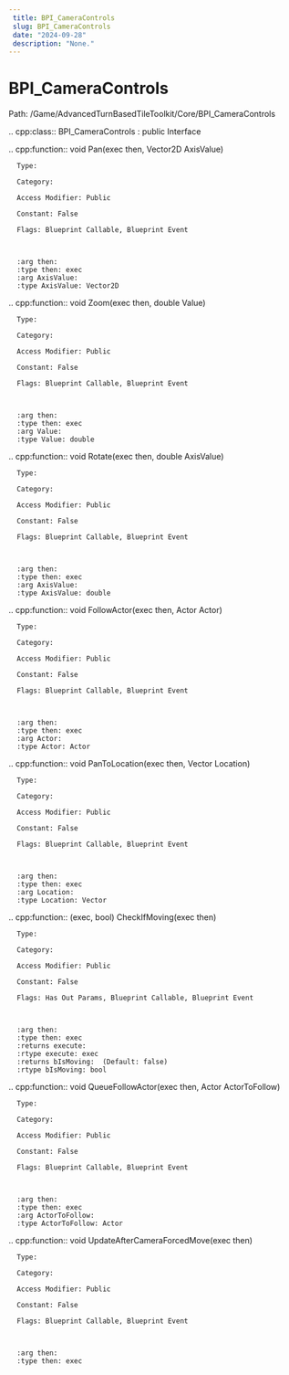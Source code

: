 ```yaml
---
 title: BPI_CameraControls
 slug: BPI_CameraControls
 date: "2024-09-28"
 description: "None."
---
```


BPI_CameraControls
===================

Path: /Game/AdvancedTurnBasedTileToolkit/Core/BPI_CameraControls

.. cpp:class:: BPI_CameraControls : public Interface

   .. cpp:function:: void Pan(exec then, Vector2D AxisValue)

      Type: 

      Category: 

      Access Modifier: Public

      Constant: False

      Flags: Blueprint Callable, Blueprint Event

      

      :arg then: 
      :type then: exec
      :arg AxisValue: 
      :type AxisValue: Vector2D

   .. cpp:function:: void Zoom(exec then, double Value)

      Type: 

      Category: 

      Access Modifier: Public

      Constant: False

      Flags: Blueprint Callable, Blueprint Event

      

      :arg then: 
      :type then: exec
      :arg Value: 
      :type Value: double

   .. cpp:function:: void Rotate(exec then, double AxisValue)

      Type: 

      Category: 

      Access Modifier: Public

      Constant: False

      Flags: Blueprint Callable, Blueprint Event

      

      :arg then: 
      :type then: exec
      :arg AxisValue: 
      :type AxisValue: double

   .. cpp:function:: void FollowActor(exec then, Actor Actor)

      Type: 

      Category: 

      Access Modifier: Public

      Constant: False

      Flags: Blueprint Callable, Blueprint Event

      

      :arg then: 
      :type then: exec
      :arg Actor: 
      :type Actor: Actor

   .. cpp:function:: void PanToLocation(exec then, Vector Location)

      Type: 

      Category: 

      Access Modifier: Public

      Constant: False

      Flags: Blueprint Callable, Blueprint Event

      

      :arg then: 
      :type then: exec
      :arg Location: 
      :type Location: Vector

   .. cpp:function:: (exec, bool) CheckIfMoving(exec then)

      Type: 

      Category: 

      Access Modifier: Public

      Constant: False

      Flags: Has Out Params, Blueprint Callable, Blueprint Event

      

      :arg then: 
      :type then: exec
      :returns execute: 
      :rtype execute: exec
      :returns bIsMoving:  (Default: false)
      :rtype bIsMoving: bool

   .. cpp:function:: void QueueFollowActor(exec then, Actor ActorToFollow)

      Type: 

      Category: 

      Access Modifier: Public

      Constant: False

      Flags: Blueprint Callable, Blueprint Event

      

      :arg then: 
      :type then: exec
      :arg ActorToFollow: 
      :type ActorToFollow: Actor

   .. cpp:function:: void UpdateAfterCameraForcedMove(exec then)

      Type: 

      Category: 

      Access Modifier: Public

      Constant: False

      Flags: Blueprint Callable, Blueprint Event

      

      :arg then: 
      :type then: exec

